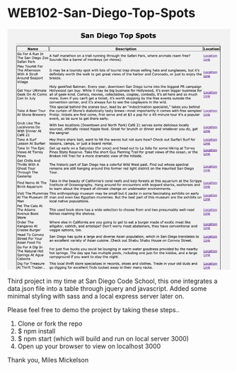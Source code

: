 # WEB102-San-Diego-Top-Spots

![](images/ProjectScreenshot.png)

Third project in my time at San Diego Code School, this one integrates a data.json file into a table
through jquery and javascript. Added some minimal styling with sass and a local express server later
on.

Please feel free to demo the project by taking these steps.. 

1. Clone or fork the repo 
2. $ npm install 
3. $ npm start (which will build and run on local server 3000)
4. Open up your browser to view on localhost 3000

Thank you, Miles Mickelson
